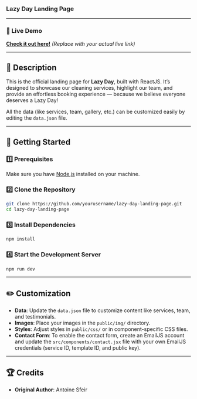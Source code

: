 ### Lazy Day Landing Page

---

### 🌟 Live Demo

[**Check it out here!**](https://react-landing-page-template-93ne.vercel.app/) *(Replace with your actual live link)*

---

## 📝 Description

This is the official landing page for **Lazy Day**, built with ReactJS. It’s designed to showcase our cleaning services, highlight our team, and provide an effortless booking experience — because we believe everyone deserves a Lazy Day!

All the data (like services, team, gallery, etc.) can be customized easily by editing the `data.json` file.

---

## 🚀 Getting Started

### 1️⃣ Prerequisites

Make sure you have [Node.js](https://nodejs.org/) installed on your machine.

### 2️⃣ Clone the Repository

```bash
git clone https://github.com/yourusername/lazy-day-landing-page.git
cd lazy-day-landing-page
```

### 3️⃣ Install Dependencies

```bash
npm install
```

### 4️⃣ Start the Development Server

```bash
npm run dev
```

---

## ✏️ Customization

* **Data**: Update the `data.json` file to customize content like services, team, and testimonials.
* **Images**: Place your images in the `public/img/` directory.
* **Styles**: Adjust styles in `public/css/` or in component-specific CSS files.
* **Contact Form**: To enable the contact form, create an EmailJS account and update the `src/components/contact.jsx` file with your own EmailJS credentials (service ID, template ID, and public key).

---

## 🏆 Credits

* **Original Author**: Antoine Sfeir

